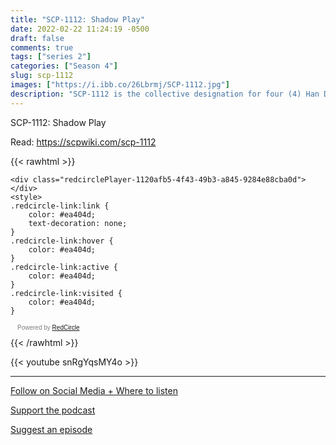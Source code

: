 ```yaml
---
title: "SCP-1112: Shadow Play"
date: 2022-02-22 11:24:19 -0500
draft: false
comments: true
tags: ["series 2"]
categories: ["Season 4"]
slug: scp-1112
images: ["https://i.ibb.co/26Lbrmj/SCP-1112.jpg"]
description: "SCP-1112 is the collective designation for four (4) Han Dynasty-era Chinese shadow puppets dated circa ███ CE. The items are cut from painted leather and stand 30 centimeters (12 in.) tall..."
---
```


SCP-1112: Shadow Play

Read: https://scpwiki.com/scp-1112

{{< rawhtml >}}
<script async defer onload="redcircleIframe();" src="https://api.podcache.net/embedded-player/sh/63705181-2bd5-4fc1-a869-6f5b27226efa/ep/1120afb5-4f43-49b3-a845-9284e88cba0d"></script>
    <div class="redcirclePlayer-1120afb5-4f43-49b3-a845-9284e88cba0d"></div>
    <style>
    .redcircle-link:link {
        color: #ea404d;
        text-decoration: none;
    }
    .redcircle-link:hover {
        color: #ea404d;
    }
    .redcircle-link:active {
        color: #ea404d;
    }
    .redcircle-link:visited {
        color: #ea404d;
    }
</style>
<p style="margin-top:3px;margin-left:11px;font-family: sans-serif;font-size: 10px; color: gray;">Powered by <a class="redcircle-link" href="https://redcircle.com?utm_source=rc_embedded_player&utm_medium=web&utm_campaign=embedded_v1">RedCircle</a></p>
{{< /rawhtml >}}

{{< youtube snRgYqsMY4o >}}

---

[Follow on Social Media + Where to listen](/links)

[Support the podcast](/support)

[Suggest an episode](/suggest)
